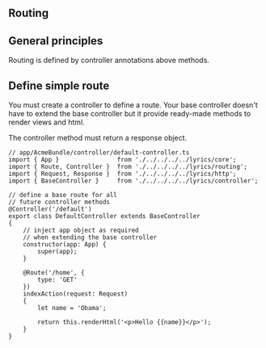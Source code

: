 Routing
------

## General principles

Routing is defined by controller annotations above methods.

## Define simple route

You must create a controller to define a route. Your base controller doesn't have to extend
the base controller but it provide ready-made methods to render views and html.

The controller method must return a response object.

```nodejs
// app/AcmeBundle/controller/default-controller.ts
import { App }                from './../../../../lyrics/core';
import { Route, Controller }  from './../../../../lyrics/routing';
import { Request, Response }  from './../../../../lyrics/http';
import { BaseController }     from './../../../../lyrics/controller';

// define a base route for all
// future controller methods
@Controller('/default')
export class DefaultController extends BaseController
{
    // inject app object as required
    // when extending the base controller
    constructor(app: App) {
        super(app);
    }

    @Route('/home', {
        type: 'GET'
    })
    indexAction(request: Request)
    {
        let name = 'Obama';

        return this.renderHtml('<p>Hello {{name}}</p>');
    }
}
```
